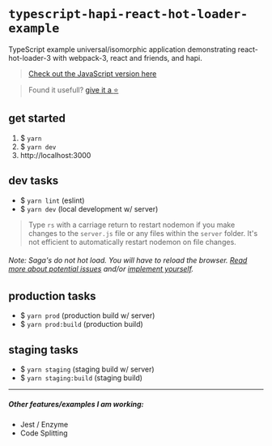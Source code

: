 # `typescript-hapi-react-hot-loader-example`
TypeScript example universal/isomorphic application demonstrating react-hot-loader-3 with webpack-3, react and friends, and hapi.

>  [Check out the JavaScript version here](https://github.com/codeBelt/hapi-react-hot-loader-example)

> Found it usefull? [give it a :star:](https://github.com/codeBelt/typescript-hapi-react-hot-loader-example/stargazers)

## get started
1. $ `yarn`
2. $ `yarn dev`
3. http://localhost:3000

## dev tasks
- $ `yarn lint` (eslint)
- $ `yarn dev` (local development w/ server)

> Type `rs` with a carriage return to restart nodemon if you make changes to the `server.js` file or any files within the `server` folder. It's not efficient to automatically restart nodemon on file changes.

###### Note: Saga's do not hot load. You will have to reload the browser. [Read more about potential issues](https://github.com/redux-saga/redux-saga/issues/22#issuecomment-218737951) and/or [implement yourself](https://gist.github.com/markerikson/dc6cee36b5b6f8d718f2e24a249e0491).


## production tasks
- $ `yarn prod` (production build w/ server)
- $ `yarn prod:build` (production build)

## staging tasks
- $ `yarn staging` (staging build w/ server)
- $ `yarn staging:build` (staging build)

---

##### Other features/examples I am working:
* Jest / Enzyme
* Code Splitting
